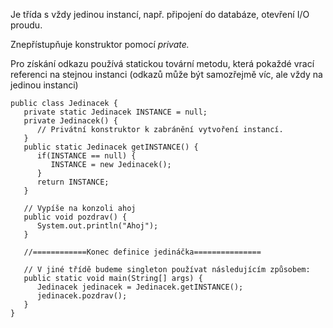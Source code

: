 Je třída s vždy jedinou instancí, např. připojení do databáze, otevření I/O proudu.

Znepřístupňuje konstruktor pomocí _private._

Pro získání odkazu používá statickou tovární metodu, která pokaždé vrací referenci na stejnou instanci (odkazů může být samozřejmě víc, ale vždy na jedinou instanci)

```
public class Jedinacek {
   private static Jedinacek INSTANCE = null;
   private Jedinacek() {
      // Privátní konstruktor k zabránění vytvoření instancí.
   }
   public static Jedinacek getINSTANCE() {
      if(INSTANCE == null) {
         INSTANCE = new Jedinacek();
      }
      return INSTANCE;
   }

   // Vypíše na konzoli ahoj
   public void pozdrav() {
      System.out.println("Ahoj");
   }

   //============Konec definice jedináčka===============

   // V jiné třídě budeme singleton používat následujícím způsobem:
   public static void main(String[] args) {
      Jedinacek jedinacek = Jedinacek.getINSTANCE();
      jedinacek.pozdrav();
   }
}

```